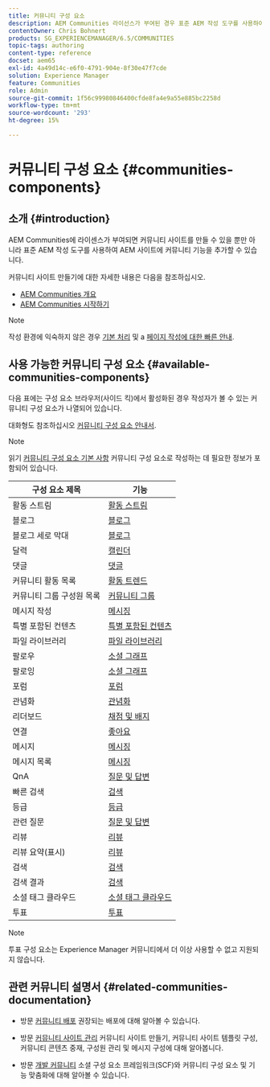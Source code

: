 ```yaml
---
title: 커뮤니티 구성 요소
description: AEM Communities 라이선스가 부여된 경우 표준 AEM 작성 도구를 사용하여 모든 AEM 사이트에 커뮤니티 기능을 추가할 수 있습니다.
contentOwner: Chris Bohnert
products: SG_EXPERIENCEMANAGER/6.5/COMMUNITIES
topic-tags: authoring
content-type: reference
docset: aem65
exl-id: 4a49d14c-e6f0-4791-904e-8f30e47f7cde
solution: Experience Manager
feature: Communities
role: Admin
source-git-commit: 1f56c99980846400cfde8fa4e9a55e885bc2258d
workflow-type: tm+mt
source-wordcount: '293'
ht-degree: 15%

---
```


# 커뮤니티 구성 요소 {#communities-components}

## 소개 {#introduction}

AEM Communities에 라이센스가 부여되면 커뮤니티 사이트를 만들 수 있을 뿐만 아니라 표준 AEM 작성 도구를 사용하여 AEM 사이트에 커뮤니티 기능을 추가할 수 있습니다.

커뮤니티 사이트 만들기에 대한 자세한 내용은 다음을 참조하십시오.

* [AEM Communities 개요](/help/communities/overview.md)
* [AEM Communities 시작하기](/help/communities/getting-started.md)

>[!NOTE]
>
>작성 환경에 익숙하지 않은 경우 [기본 처리](/help/sites-authoring/basic-handling.md) 및 a [페이지 작성에 대한 빠른 안내](/help/sites-authoring/qg-page-authoring.md).

## 사용 가능한 커뮤니티 구성 요소 {#available-communities-components}

다음 표에는 구성 요소 브라우저(사이드 킥)에서 활성화된 경우 작성자가 볼 수 있는 커뮤니티 구성 요소가 나열되어 있습니다.

대화형도 참조하십시오 [커뮤니티 구성 요소 안내서](/help/communities/components-guide.md).

>[!NOTE]
>
>읽기 [커뮤니티 구성 요소 기본 사항](/help/communities/basics.md) 커뮤니티 구성 요소로 작성하는 데 필요한 정보가 포함되어 있습니다.

| **구성 요소 제목** | **기능** |
|---|---|
| 활동 스트림 | [활동 스트림](/help/communities/activities.md) |
| 블로그 | [블로그](/help/communities/blog-feature.md) |
| 블로그 세로 막대 | [블로그](/help/communities/blog-feature.md) |
| 달력 | [캘린더](/help/communities/calendar.md) |
| 댓글 | [댓글](/help/communities/comments.md) |
| 커뮤니티 활동 목록 | [활동 트렌드](/help/communities/trends.md) |
| 커뮤니티 그룹 구성원 목록 | [커뮤니티 그룹](/help/communities/creating-groups.md) |
| 메시지 작성 | [메시징](/help/communities/configure-messaging.md) |
| 특별 포함된 컨텐츠 | [특별 포함된 컨텐츠](/help/communities/featured.md) |
| 파일 라이브러리 | [파일 라이브러리](/help/communities/file-library.md) |
| 팔로우 | [소셜 그래프](/help/communities/socialgraph.md) |
| 팔로잉 | [소셜 그래프](/help/communities/socialgraph.md) |
| 포럼 | [포럼](/help/communities/forum.md) |
| 관념화 | [관념화](/help/communities/ideation-feature.md) |
| 리더보드 | [채점 및 배지](/help/communities/enabling-leaderboard.md) |
| 연결 | [좋아요](/help/communities/liking.md) |
| 메시지 | [메시징](/help/communities/configure-messaging.md) |
| 메시지 목록 | [메시징](/help/communities/configure-messaging.md) |
| QnA | [질문 및 답변](/help/communities/working-with-qna.md) |
| 빠른 검색 | [검색](/help/communities/search.md) |
| 등급 | [등급](/help/communities/rating.md) |
| 관련 질문 | [질문 및 답변](/help/communities/working-with-qna.md) |
| 리뷰 | [리뷰](/help/communities/reviews.md) |
| 리뷰 요약(표시) | [리뷰](/help/communities/reviews.md) |
| 검색 | [검색](/help/communities/search.md) |
| 검색 결과 | [검색](/help/communities/search.md) |
| 소셜 태그 클라우드 | [소셜 태그 클라우드](/help/communities/tagcloud.md) |
| 투표 | [투표](/help/communities/voting.md) |

>[!NOTE]
>
>투표 구성 요소는 Experience Manager 커뮤니티에서 더 이상 사용할 수 없고 지원되지 않습니다.

## 관련 커뮤니티 설명서 {#related-communities-documentation}

* 방문 [커뮤니티 배포](/help/communities/deploy-communities.md) 권장되는 배포에 대해 알아볼 수 있습니다.

* 방문 [커뮤니티 사이트 관리](/help/communities/administer-landing.md) 커뮤니티 사이트 만들기, 커뮤니티 사이트 템플릿 구성, 커뮤니티 콘텐츠 중재, 구성원 관리 및 메시지 구성에 대해 알아봅니다.

* 방문 [개발 커뮤니티](/help/communities/communities.md) 소셜 구성 요소 프레임워크(SCF)와 커뮤니티 구성 요소 및 기능 맞춤화에 대해 알아볼 수 있습니다.
